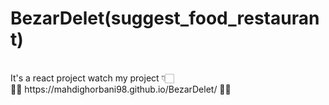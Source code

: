 <h1>BezarDelet(suggest_food_restaurant)</h1><br/>
It's a react project
watch my project 👇🏻<br/>
🧨👀 https://mahdighorbani98.github.io/BezarDelet/ 👀🎯
